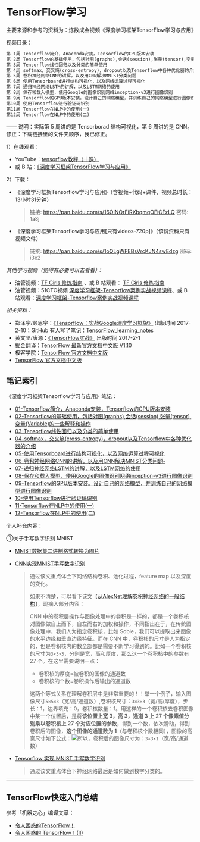 # TensorFlow学习

主要来源和参考的资料为：炼数成金视频《深度学习框架TensorFlow学习与应用》

视频目录：

``` xml
第 1周 Tensorflow简介，Anaconda安装，Tensorflow的CPU版本安装
第 2周 Tensorflow的基础使用，包括对图(graphs),会话(session),张量(tensor),变量(Variable)的一些解释和操作
第 3周 Tensorflow线性回归以及分类的简单使用
第 4周 softmax，交叉熵(cross-entropy)，dropout以及Tensorflow中各种优化器的介绍
第 5周 卷积神经网络CNN的讲解，以及用CNN解决MNIST分类问题
第 6周 使用Tensorboard进行结构可视化，以及网络运算过程可视化
第 7周 递归神经网络LSTM的讲解，以及LSTM网络的使用
第 8周 保存和载入模型，使用Google的图像识别网络inception-v3进行图像识别
第 9周 Tensorflow的GPU版本安装。设计自己的网络模型，并训练自己的网络模型进行图像识别
第10周 使用Tensorflow进行验证码识别
第11周 Tensorflow在NLP中的使用(一)
第12周 Tensorflow在NLP中的使用(二)
```

—— 说明：实际第 5 周讲的是 Tensorborad 结构可视化，第 6 周讲的是 CNN。修正：下载链接里的文件夹顺序，我已修正。

1）在线观看：

- YouTube：[tensorflow教程（十课）](https://www.youtube.com/watch?v=eAtGqz8ytOI&list=PLjSwXXbVlK6IHzhLOMpwHHLjYmINRstrk&index=2&t=0s)
- 或 B 站：[《深度学习框架TensorFlow学习与应用》](https://www.bilibili.com/video/av20542427/)

2）下载：

- 《深度学习框架Tensorflow学习与应用》（含视频+代码+课件，视频总时长：13小时31分钟）

  > 链接: https://pan.baidu.com/s/16OINOrFiRXbqmqOFjCFzLQ 密码: 1a8j

- 《深度学习框架Tensorflow学习与应用[只有videos-720p]》（该份资料只有视频文件）

  > 链接: https://pan.baidu.com/s/1oQLgWFEBsVrcKJN4swEdzg 密码: i3e2

*其他学习视频（觉得有必要可以去看看）：* 

- 油管视频：[TF Girls 修炼指南](https://www.youtube.com/watch?v=TrWqRMJZU8A&list=PLwY2GJhAPWRcZxxVFpNhhfivuW0kX15yG&index=2) 、或 B 站观看： [TF Girls 修炼指南](https://space.bilibili.com/16696495/#/channel/detail?cid=1588) 
- 油管视频：51CTO视频 [深度学习框架-Tensorflow案例实战视频课程](https://www.youtube.com/watch?v=-pYU4ub7g0c&list=PL8LR_PrSuIRhpEYA3sJ-J5hYGYUSwZwdS)、或 B 站观看：[深度学习框架-Tensorflow案例实战视频课程](https://www.bilibili.com/video/av29663946/?p=1)

*相关资料：*

- 郑泽宇/顾思宇：[《Tensorflow：实战Google深度学习框架》](https://book.douban.com/subject/26976457/) 出版时间 2017-2-10；GitHub 有人写了笔记：[TensorFlow_learning_notes](https://github.com/cookeem/TensorFlow_learning_notes)
- 黄文坚/唐源：[《TensorFlow实战》](https://book.douban.com/subject/26974266/) 出版时间 2017-2-1
- 掘金翻译：[TensorFlow 最新官方文档中文版 V1.10 ](https://github.com/xitu/tensorflow-docs)
- 极客学院：[TensorFlow 官方文档中文版](http://wiki.jikexueyuan.com/project/tensorflow-zh/)
- [TensorFlow 官方文档中文版](http://www.tensorfly.cn/tfdoc/get_started/introduction.html)

## 笔记索引

《深度学习框架Tensorflow学习与应用》笔记：

- [01-Tensorflow简介，Anaconda安装，Tensorflow的CPU版本安装](/Notes/01-Tensorflow简介，Anaconda安装，Tensorflow的CPU版本安装.md)
- [02-Tensorflow的基础使用，包括对图(graphs),会话(session),张量(tensor),变量(Variable)的一些解释和操作](/Notes/02-Tensorflow的基础使用，包括对图\(graphs\),会话\(session\),张量\(tensor\),变量\(Variable\)的一些解释和操作.md)
- [03-Tensorflow线性回归以及分类的简单使用](/Notes/03-Tensorflow线性回归以及分类的简单使用.md)
- [04-softmax，交叉熵(cross-entropy)，dropout以及Tensorflow中各种优化器的介绍](/Notes/04-softmax，交叉熵\(cross-entropy\)，dropout以及Tensorflow中各种优化器的介绍.md)
- [05-使用Tensorboard进行结构可视化，以及网络运算过程可视化](/Notes/05-使用Tensorboard进行结构可视化，以及网络运算过程可视化.md)
- [06-卷积神经网络CNN的讲解，以及用CNN解决MNIST分类问题-](/Notes/06-卷积神经网络CNN的讲解，以及用CNN解决MNIST分类问题.md)
- [07-递归神经网络LSTM的讲解，以及LSTM网络的使用](/Notes/07-递归神经网络LSTM的讲解，以及LSTM网络的使用.md)
- [08-保存和载入模型，使用Google的图像识别网络inception-v3进行图像识别](/Notes/08-保存和载入模型，使用Google的图像识别网络inception-v3进行图像识别.md)
- [09-Tensorflow的GPU版本安装。设计自己的网络模型，并训练自己的网络模型进行图像识别](/Notes/09-Tensorflow的GPU版本安装。设计自己的网络模型，并训练自己的网络模型进行图像识别.md)
- [10-使用Tensorflow进行验证码识别](/Notes/10-使用Tensorflow进行验证码识别.md)
- [11-Tensorflow在NLP中的使用(一)](/Notes/11-Tensorflow在NLP中的使用\(一\).md)
- [12-Tensorflow在NLP中的使用(二)](/Notes/12-Tensorflow在NLP中的使用\(二\).md)

个人补充内容：

①关于手写数字识别 MNIST

- [MNIST数据集二进制格式转换为图片](other/MNIST数据集二进制格式转换为图片.md)

- [CNN实现MNIST手写数字识别](https://blog.csdn.net/lijiecao0226/article/details/78379110)

  > 通过该文重点体会下网络结构卷积、池化过程，feature map 以及深度的变化。
  >
  > 如果不清楚，可以看下该文【[从AlexNet理解卷积神经网络的一般结构](https://blog.csdn.net/chaipp0607/article/details/72847422)】，现摘入部分内容：
  >
  > CNN 中的卷积层操作与图像处理中的卷积是一样的，都是一个卷积核对图像做自上而下，自左而右的加权和操作，不同指出在于，在传统图像处理中，我们人为指定卷积核，比如 Soble，我们可以提取出来图像的水平边缘和垂直边缘特征。而在 CNN 中，卷积核的尺寸是人为指定的，但是卷积核内的数全部都是需要不断学习得到的。比如一个卷积核的尺寸为`3×3×3`，分别是宽，高和厚度，那么这一个卷积核中的参数有 27 个。在这里需要说明一点：
  >
  > - 卷积核的厚度=被卷积的图像的通道数
  > - 卷积核的个数=卷积操作后输出的通道数
  >
  > 这两个等式关系在理解卷积层中是非常重要的！！举一个例子，输入图像尺寸`5×5×3`（宽/高/通道数）,卷积核尺寸：`3×3×3`（宽/高/厚度），步长：1，边界填充：0，卷积核数量：1。用这样的一个卷积核去卷积图像中某一个位置后，是将**该位置上宽 3，高 3，通道 3 上 27 个像素值分别乘以卷积核上 27 个对应位置的参数**，得到一个数，依次滑动，得到卷积后的图像，**这个图像的通道数为 1**（与卷积核个数相同），图像的高宽尺寸如下公式：![](http://p35l3ejfq.bkt.clouddn.com/20181105201546.png)所以，卷积后的图像尺寸为：`3×3×1`（宽/高/通道数）

- [Tensorflow 实现 MNIST 手写数字识别](https://blog.csdn.net/u010858605/article/details/69830657)

  > 通过该文重点体会下神经网络最后是如何做到数字分类的。

---

## TensorFlow快速入门总结

参考「机器之心」编译文章：

- [令人困惑的TensorFlow！](https://zhuanlan.zhihu.com/p/38812133)
- [令人困惑的 TensorFlow！(II)](https://zhuanlan.zhihu.com/p/46008208)

